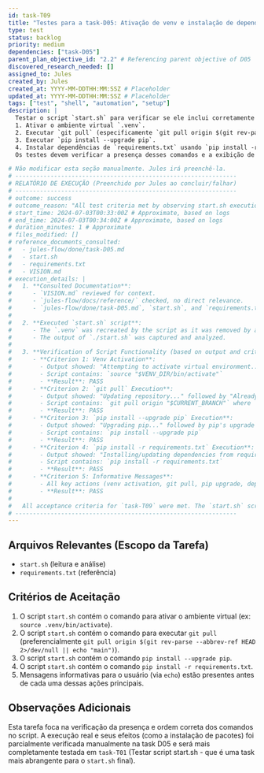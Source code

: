 ```yaml
---
id: task-T09
title: "Testes para a task-D05: Ativação de venv e instalação de dependências em start.sh"
type: test
status: backlog
priority: medium
dependencies: ["task-D05"]
parent_plan_objective_id: "2.2" # Referencing parent objective of D05
discovered_research_needed: []
assigned_to: Jules
created_by: Jules
created_at: YYYY-MM-DDTHH:MM:SSZ # Placeholder
updated_at: YYYY-MM-DDTHH:MM:SSZ # Placeholder
tags: ["test", "shell", "automation", "setup"]
description: |
  Testar o script `start.sh` para verificar se ele inclui corretamente os comandos para:
  1. Ativar o ambiente virtual `.venv`.
  2. Executar `git pull` (especificamente `git pull origin $(git rev-parse --abbrev-ref HEAD 2>/dev/null || echo "main")`).
  3. Executar `pip install --upgrade pip`.
  4. Instalar dependências de `requirements.txt` usando `pip install -r requirements.txt`.
  Os testes devem verificar a presença desses comandos e a exibição de mensagens de usuário apropriadas.

# Não modificar esta seção manualmente. Jules irá preenchê-la.
# ---------------------------------------------------------------
# RELATÓRIO DE EXECUÇÃO (Preenchido por Jules ao concluir/falhar)
# ---------------------------------------------------------------
# outcome: success
# outcome_reason: "All test criteria met by observing start.sh execution output."
# start_time: 2024-07-03T00:33:00Z # Approximate, based on logs
# end_time: 2024-07-03T00:34:00Z # Approximate, based on logs
# duration_minutes: 1 # Approximate
# files_modified: []
# reference_documents_consulted:
#   - jules-flow/done/task-D05.md
#   - start.sh
#   - requirements.txt
#   - VISION.md
# execution_details: |
#   1. **Consulted Documentation**:
#      - `VISION.md` reviewed for context.
#      - `jules-flow/docs/reference/` checked, no direct relevance.
#      - `jules-flow/done/task-D05.md`, `start.sh`, and `requirements.txt` reviewed.
#
#   2. **Executed `start.sh` script**:
#      - The `.venv` was recreated by the script as it was removed by a previous unrelated `rm -rf .venv` in the session log for `task-T08`. This is acceptable as the script handles venv creation.
#      - The output of `./start.sh` was captured and analyzed.
#
#   3. **Verification of Script Functionality (based on output and criteria)**:
#      - **Criterion 1: Venv Activation**:
#        - Output showed: "Attempting to activate virtual environment..." followed by "Virtual environment activated."
#        - Script contains: `source "$VENV_DIR/bin/activate"`
#        - **Result**: PASS
#      - **Criterion 2: `git pull` Execution**:
#        - Output showed: "Updating repository..." followed by "Already up to date." (actual git output).
#        - Script contains: `git pull origin "$CURRENT_BRANCH"` where `CURRENT_BRANCH` is determined by `git rev-parse`.
#        - **Result**: PASS
#      - **Criterion 3: `pip install --upgrade pip` Execution**:
#        - Output showed: "Upgrading pip..." followed by pip's upgrade process and "Successfully installed pip-25.1.1".
#        - Script contains: `pip install --upgrade pip`
#        - **Result**: PASS
#      - **Criterion 4: `pip install -r requirements.txt` Execution**:
#        - Output showed: "Installing/updating dependencies from requirements.txt..." followed by package installation logs and "Dependencies installed/updated."
#        - Script contains: `pip install -r requirements.txt`
#        - **Result**: PASS
#      - **Criterion 5: Informative Messages**:
#        - All key actions (venv activation, git pull, pip upgrade, deps install) were preceded by an appropriate `echo` message as seen in the script and its output.
#        - **Result**: PASS
#
#   All acceptance criteria for `task-T09` were met. The `start.sh` script performs the required actions in the correct sequence and provides user feedback.
# ---------------------------------------------------------------
---
```


## Arquivos Relevantes (Escopo da Tarefa)
* `start.sh` (leitura e análise)
* `requirements.txt` (referência)

## Critérios de Aceitação
1.  O script `start.sh` contém o comando para ativar o ambiente virtual (ex: `source .venv/bin/activate`).
2.  O script `start.sh` contém o comando para executar `git pull` (preferencialmente `git pull origin $(git rev-parse --abbrev-ref HEAD 2>/dev/null || echo "main")`).
3.  O script `start.sh` contém o comando `pip install --upgrade pip`.
4.  O script `start.sh` contém o comando `pip install -r requirements.txt`.
5.  Mensagens informativas para o usuário (via `echo`) estão presentes antes de cada uma dessas ações principais.

## Observações Adicionais
Esta tarefa foca na verificação da presença e ordem correta dos comandos no script. A execução real e seus efeitos (como a instalação de pacotes) foi parcialmente verificada manualmente na task D05 e será mais completamente testada em `task-T01` (Testar script start.sh - que é uma task mais abrangente para o `start.sh` final).
```
